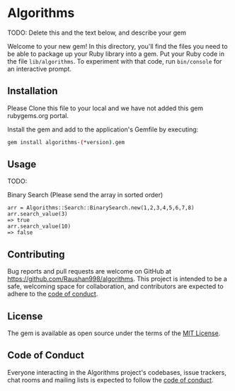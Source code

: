 # Algorithms

TODO: Delete this and the text below, and describe your gem

Welcome to your new gem! In this directory, you'll find the files you need to be able to package up your Ruby library into a gem. Put your Ruby code in the file `lib/algorithms`. To experiment with that code, run `bin/console` for an interactive prompt.

## Installation

Please Clone this file to your local and we have not added this gem rubygems.org portal.

Install the gem and add to the application's Gemfile by executing:


```bash
gem install algorithms-(*version).gem
```

## Usage

TODO: 

Binary Search (Please send the array in sorted order)
```
arr = Algorithms::Search::BinarySearch.new(1,2,3,4,5,6,7,8)
arr.search_value(3)
=> true
arr.search_value(10)
=> false
```

## Contributing

Bug reports and pull requests are welcome on GitHub at https://github.com/Raushan998/algorithms. This project is intended to be a safe, welcoming space for collaboration, and contributors are expected to adhere to the [code of conduct](https://github.com/Raushan998/algorithms/blob/master/CODE_OF_CONDUCT.md).

## License

The gem is available as open source under the terms of the [MIT License](https://opensource.org/licenses/MIT).

## Code of Conduct

Everyone interacting in the Algorithms project's codebases, issue trackers, chat rooms and mailing lists is expected to follow the [code of conduct](https://github.com/Raushan998/algorithms/blob/master/CODE_OF_CONDUCT.md).
